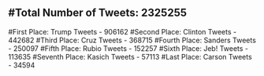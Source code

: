 #Total Number of Tweets: 2325255 
---
#First Place: Trump Tweets - 906162
#Second Place: Clinton Tweets - 442682
#Third Place: Cruz Tweets - 368715
#Fourth Place: Sanders Tweets - 250097
#Fifth Place: Rubio Tweets - 152257
#Sixth Place: Jeb! Tweets - 113635
#Seventh Place: Kasich Tweets - 57113
#Last Place: Carson Tweets - 34594
